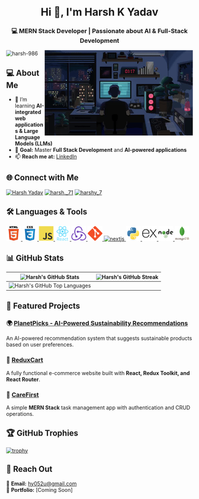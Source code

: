 <h1 align="center">Hi 👋, I'm Harsh K Yadav</h1>
<h3 align="center">💻 MERN Stack Developer | Passionate about AI & Full-Stack Development  
</h3>

<img align="right" alt="coding" width="400" src="dev.gif">


<p align="left"> <img src="https://komarev.com/ghpvc/?username=harsh-986&label=Profile%20views&color=0e75b6&style=flat" alt="harsh-986" /> </p>

## 💻 About Me  
- 🌱 I’m learning **AI-integrated web applications & Large Language Models (LLMs)**  
- 🎯 **Goal:** Master **Full Stack Development** and **AI-powered applications**  
- 📫 **Reach me at:** [LinkedIn](https://www.linkedin.com/in/harsh-yadav-314926260/)

## 🌐 Connect with Me  
<p align="left">
<a href="https://www.linkedin.com/in/harsh-yadav-314926260/" target="blank"><img align="center" src="https://raw.githubusercontent.com/rahuldkjain/github-profile-readme-generator/master/src/images/icons/Social/linked-in-alt.svg" alt="Harsh Yadav" height="30" width="40" /></a>
<a href="https://instagram.com/harsh._71" target="blank"><img align="center" src="https://raw.githubusercontent.com/rahuldkjain/github-profile-readme-generator/master/src/images/icons/Social/instagram.svg" alt="harsh._71" height="30" width="40" /></a>
<a href="https://www.leetcode.com/harshy_7" target="blank"><img align="center" src="https://raw.githubusercontent.com/rahuldkjain/github-profile-readme-generator/master/src/images/icons/Social/leet-code.svg" alt="harshy_7" height="30" width="40" /></a>
</p>

## 🛠 Languages & Tools  
<p align="left">
<a href="https://www.w3schools.com/html/" target="_blank" rel="noreferrer"> <img src="https://raw.githubusercontent.com/devicons/devicon/master/icons/html5/html5-original-wordmark.svg" alt="html5" width="40" height="40"/> </a>
<a href="https://www.w3schools.com/css/" target="_blank" rel="noreferrer"> <img src="https://raw.githubusercontent.com/devicons/devicon/master/icons/css3/css3-original-wordmark.svg" alt="css3" width="40" height="40"/> </a>
<a href="https://developer.mozilla.org/en-US/docs/Web/JavaScript" target="_blank" rel="noreferrer"> <img src="https://raw.githubusercontent.com/devicons/devicon/master/icons/javascript/javascript-original.svg" alt="javascript" width="40" height="40"/> </a>
<a href="https://reactjs.org/" target="_blank" rel="noreferrer"> <img src="https://raw.githubusercontent.com/devicons/devicon/master/icons/react/react-original-wordmark.svg" alt="react" width="40" height="40"/> </a>
<a href="https://redux.js.org" target="_blank" rel="noreferrer"> <img src="https://raw.githubusercontent.com/devicons/devicon/master/icons/redux/redux-original.svg" alt="redux" width="40" height="40"/> </a>
<a href="https://git-scm.com/" target="_blank" rel="noreferrer">
    <img src="https://raw.githubusercontent.com/devicons/devicon/master/icons/git/git-original.svg" alt="git" width="40" height="40"/>
</a>
<a href="https://nextjs.org/" target="_blank" rel="noreferrer">
    <img src="https://upload.wikimedia.org/wikipedia/commons/8/8e/Nextjs-logo.svg" alt="nextjs" width="40" height="40"/>
</a>
<a href="https://www.python.org/" target="_blank" rel="noreferrer">
    <img src="https://raw.githubusercontent.com/devicons/devicon/master/icons/python/python-original.svg" alt="python" width="40" height="40"/>
</a>
<a href="https://expressjs.com/" target="_blank" rel="noreferrer">
    <img src="https://raw.githubusercontent.com/devicons/devicon/master/icons/express/express-original.svg" alt="express" width="40" height="40"/>
</a>
<a href="https://nodejs.org" target="_blank" rel="noreferrer"> <img src="https://raw.githubusercontent.com/devicons/devicon/master/icons/nodejs/nodejs-original-wordmark.svg" alt="nodejs" width="40" height="40"/> </a>
<a href="https://www.mongodb.com/" target="_blank" rel="noreferrer"> <img src="https://raw.githubusercontent.com/devicons/devicon/master/icons/mongodb/mongodb-original-wordmark.svg" alt="mongodb" width="40" height="40"/> </a>
</p>


## 📊 GitHub Stats
| <img src="https://github-readme-stats.vercel.app/api?username=harsh-986&show_icons=true&theme=radical" alt="Harsh's GitHub Stats" /> | <img src="https://github-readme-streak-stats.herokuapp.com/?user=harsh-986&theme=radical" alt="Harsh's GitHub Streak" /> |
| --- | --- |
| <img src="https://github-readme-stats.vercel.app/api/top-langs?username=harsh-986&show_icons=true&locale=en&layout=compact&theme=radical" alt="Harsh's GitHub Top Languages" /> | |


## 🚀 Featured Projects
### 🌍 [PlanetPicks - AI-Powered Sustainability Recommendations](https://github.com/Harsh-986/PlanetPicks-technovate)
An AI-powered recommendation system that suggests sustainable products based on user preferences.

### 🛒 [ReduxCart](https://github.com/Harsh-986/ReduxCart)
A fully functional e-commerce website built with **React, Redux Toolkit, and React Router**.

### 📅 [CareFirst](https://github.com/your-task-manager-repo)
A simple **MERN Stack** task management app with authentication and CRUD operations.


## 🏆 GitHub Trophies
[![trophy](https://github-profile-trophy.vercel.app/?username=harsh-986&theme=radical&no-frame=true&margin-w=10)](https://github.com/ryo-ma/github-profile-trophy)

## 🔗 Reach Out  
📧 **Email:** hy052u@gmail.com 
<br>
💼 **Portfolio:** [Coming Soon] 

